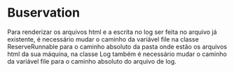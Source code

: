 # Buservation

Para renderizar os arquivos html e a escrita no log ser feita no arquivo já existente, é necessário mudar o caminho da variável file na classe ReserveRunnable para o
caminho absoluto da pasta onde estão os arquivos html da sua máquina, na classe Log também é necessário mudar o caminho da variável file para o caminho absoluto do arquivo de log.

